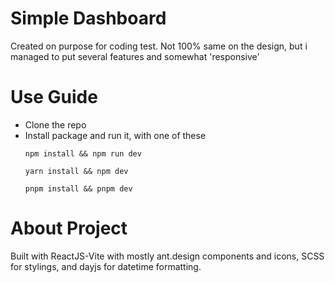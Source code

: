 # Simple Dashboard

Created on purpose for coding test. Not 100% same on the design, but i managed to put several features and somewhat 'responsive'

# Use Guide

- Clone the repo
- Install package and run it, with one of these
  ```
  npm install && npm run dev
  ```
  ```
  yarn install && npm dev
  ```
  ```
  pnpm install && pnpm dev
  ```

# About Project

Built with ReactJS-Vite with mostly ant.design components and icons, SCSS for stylings, and dayjs for datetime formatting.
